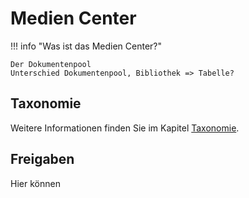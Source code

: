 # Medien Center

!!! info "Was ist das Medien Center?"

	Der Dokumentenpool 
	Unterschied Dokumentenpool, Bibliothek => Tabelle?



## Taxonomie

Weitere Informationen finden Sie im Kapitel
	[Taxonomie](Modules_Taxonomy.de.md).

## Freigaben

Hier können 

